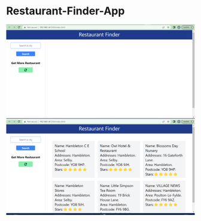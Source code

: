 # Restaurant-Finder-App

![alt first page image](/assets/images/images-1.png)
![alt second page image](/assets/images/image-2.png)
